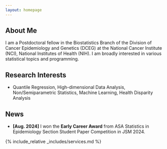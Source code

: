 ```yaml
---
layout: homepage
---
```


## About Me

I am a Postdoctoral fellow in the Biostatistics Branch of the Division of Cancer Epidemiology and Genetics (DCEG) at the National Cancer Institute (NCI), National Institutes of Health (NIH). I am broadly interested in various statistical topics and programming.

## Research Interests

- Quantile Regression, High-dimensional Data Analysis, Non/Semiparametric Statistics, Machine Learning, Health Disparity Analysis

## News

- **[Aug. 2024]** I won the **Early Career Award** from ASA Statistics in Epidemiology Section Student Paper Competition in JSM 2024.

{% include_relative _includes/services.md %}

